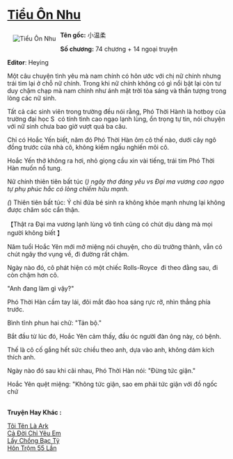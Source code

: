 <a href="https://utruyen.com/tieu-on-nhu/18048/" title="Tiểu Ôn Nhu"><h1>Tiểu Ôn Nhu</h1></a><div style="display:table"><img align="right" style="float: left; padding: 10px;" src="https://utruyen.com/images/story/200x260/tieu-on-nhu.jpg" alt="Tiểu Ôn Nhu"><b>Tên gốc:</b> 小温柔<p></p><b>Số chương:</b> 74 chương + 14 ngoại truyện<p></p><b>Editor</b>: Heying<p></p>Một câu chuyện tình yêu mà nam chính có hôn ước với chị nữ chính nhưng trái tim lại ở chỗ nữ chính. Trong khi nữ chính không có gì nổi bật lại còn tư duy chậm chạp mà nam chính như ánh mặt trời tỏa sáng và thần tượng trong lòng các nữ sinh.<p></p>Tất cả các sinh viên trong trường đều nói rằng, Phó Thời Hành là hotboy của trường đại học S  có tính tình cao ngạo lạnh lùng, ổn trọng tự tin, nói chuyện với nữ sinh chưa bao giờ vượt quá ba câu.<p></p>Chỉ có Hoắc Yến biết, năm đó Phó Thời Hàn ôm cô thế nào, dưới cây ngô đồng trước cửa nhà cô, không kiềm ngấu nghiến môi cô.<p></p>Hoắc Yến thở không ra hơi, nhỏ giọng cầu xin vài tiếng, trái tim Phó Thời Hàn muốn nổ tung.<p></p>Nữ chính thiên tiên bất túc (*) ngây thơ đáng yêu vs Đại ma vương cao ngạo tự phụ phúc hắc có lòng chiếm hữu mạnh.<p></p>(*) Thiên tiên bất túc: Ý chỉ đứa bé sinh ra không khỏe mạnh nhưng lại không được chăm sóc cẩn thận.<p></p>【Thật ra Đại ma vương lạnh lùng vô tình cũng có chút dịu dàng mà mọi người không biết 】<p></p>Năm tuổi Hoắc Yên mới mở miệng nói chuyện, cho dù trưởng thành, vẫn có chút ngây thơ vụng về, đi đường rất chậm.<p></p>Ngày nào đó, cô phát hiện có một chiếc Rolls-Royce  đi theo đằng sau, đi còn chậm hơn cô.<p></p>"Anh đang làm gì vậy?"<p></p>Phó Thời Hàn cầm tay lái, đôi mắt đào hoa sáng rực rỡ, nhìn thẳng phía trước.<p></p>Bình tĩnh phun hai chữ: "Tản bộ."<p></p>Bắt đầu từ lúc đó, Hoắc Yên cảm thấy, đầu óc người đàn ông này, có bệnh.<p></p>Thế là cô cố gắng hết sức chiều theo anh, dựa vào anh, không dám kích thích anh.<p></p>Ngày nào đó sau khi cãi nhau, Phó Thời Hàn nói: "Đừng tức giận."<p></p>Hoắc Yên quệt miệng: "Không tức giận, sao em phải tức giận với đồ ngốc chứ</div><p><br><b>Truyện Hay Khác :</b></p><a href="https://utruyen.com/toi-ten-la-ark/16030/" alt="Tôi Tên Là Ark">Tôi Tên Là Ark</a><br/><a href="https://github.com/quanluxury/ngontinhhot/tree/master/truyenhay/19170/" alt="Cả Đời Chỉ Yêu Em">Cả Đời Chỉ Yêu Em</a><br/><a href="https://truyenngontinhay.wordpress.com/2019/10/03/lay-chong-bac-ty/" alt="Lấy Chồng Bạc Tỷ">Lấy Chồng Bạc Tỷ</a><br/><a href="https://github.com/quanluxury/truyenhot/tree/master/truyenhay/5907/" alt="Hôn Trộm 55 Lần">Hôn Trộm 55 Lần</a><br/>